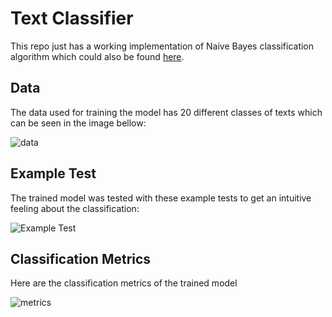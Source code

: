 # Text Classifier

This repo just has a working implementation of Naive Bayes classification algorithm which could also be found [here](https://scikit-learn.org/stable/tutorial/text_analytics/working_with_text_data.html).

## Data
The data used for training the model has 20 different classes of texts which can be seen in the image bellow:

![data](https://abhinavutkarsh728.s3.amazonaws.com/Data.png)

## Example Test
The trained model was tested with these example tests to get an intuitive feeling about the classification:

![Example Test](https://abhinavutkarsh728.s3.amazonaws.com/Example_Test.png)

## Classification Metrics
Here are the classification metrics of the trained model

![metrics](https://abhinavutkarsh728.s3.amazonaws.com/metrics.png)